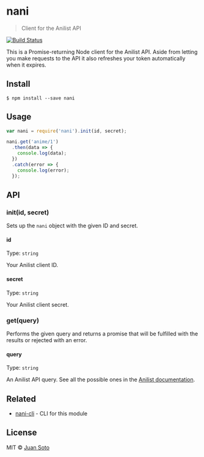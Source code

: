 # nani

> Client for the Anilist API

[![Build Status](https://img.shields.io/travis/sotojuan/nani.svg?style=flat-square)](https://travis-ci.org/sotojuan/nani)

This is a Promise-returning Node client for the Anilist API. Aside from letting you make requests to the API it also refreshes your token automatically when it expires.

## Install

```
$ npm install --save nani
```

## Usage

```js
var nani = require('nani').init(id, secret);

nani.get('anime/1')
  .then(data => {
    console.log(data);
  })
  .catch(error => {
    console.log(error);
  });
```

## API

### init(id, secret)

Sets up the `nani` object with the given ID and secret.

#### id

Type: `string`

Your Anilist client ID.

#### secret

Type: `string`

Your Anilist client secret.

### get(query)

Performs the given query and returns a promise that will be fulfilled with the results or rejected with an error.

#### query

Type: `string`

An Anilist API query. See all the possible ones in the [Anilist documentation](https://anilist-api.readthedocs.org/en/latest/).

## Related

- [nani-cli](https://github.com/sotojuan/nani-cli) - CLI for this module

## License

MIT © [Juan Soto](http://juansoto.me)
